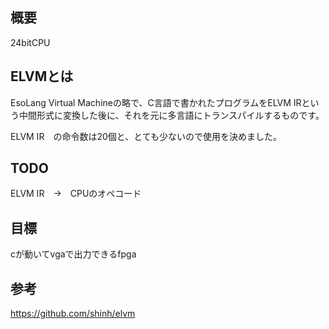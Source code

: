 ## 概要

24bitCPU

## ELVMとは

EsoLang Virtual Machineの略で、C言語で書かれたプログラムをELVM IRという中間形式に変換した後に、それを元に多言語にトランスパイルするものです。

ELVM IR　の命令数は20個と、とても少ないので使用を決めました。

## TODO

ELVM IR　→　CPUのオペコード

## 目標

cが動いてvgaで出力できるfpga

## 参考

https://github.com/shinh/elvm
